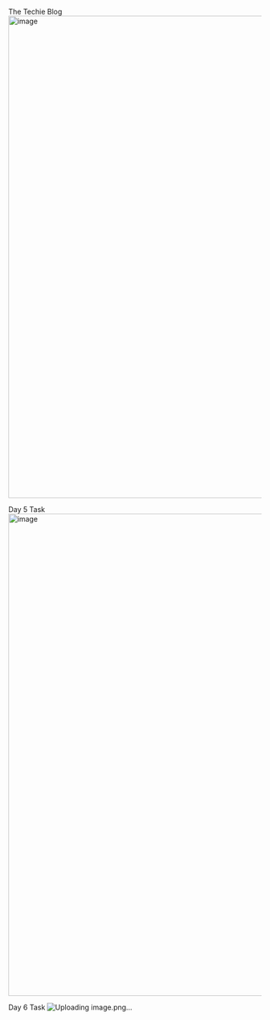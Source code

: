 The Techie Blog
<img width="960" alt="image" src="https://github.com/RanjithaIyyanar/ReactJSTraining/assets/87688314/86fb4cec-65bb-4d4c-b562-ac5a2554b660">

Day 5 Task
<img width="960" alt="image" src="https://github.com/RanjithaIyyanar/ReactJSTraining/assets/87688314/aa80aa5c-2953-48bb-b77c-b4c6bc8fcc12">

Day 6 Task
![Uploading image.png…]()


